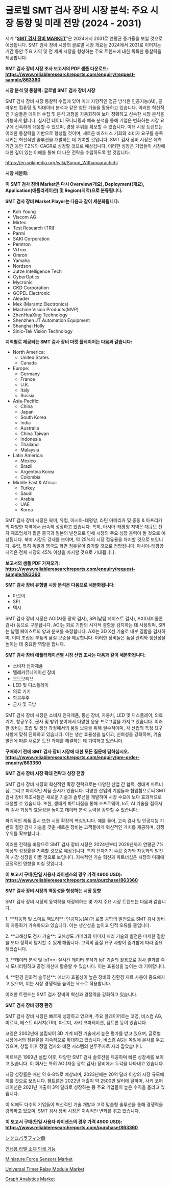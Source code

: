 <p><h1>글로벌 SMT 검사 장비 시장 분석: 주요 시장 동향 및 미래 전망 (2024 - 2031)</h1></p><p>세계 "<strong><a href="https://www.reliableresearchreports.com/smt-inspection-equipment-r863360">SMT 검사 장비 MARKET</a></strong>"은 2024에서 2031로 연평균 증가율을 보일 것으로 예상됩니다. SMT 검사 장비 시장의 글로벌 시장 개요는 2024에서 2031로 이어지는 기간 동안 주요 지역 및 전 세계 시장을 형성하는 주요 트렌드에 대한 독특한 통찰력을 제공합니다.</p>
<p><strong>SMT 검사 장비 시장 조사 보고서의 PDF 샘플 다운로드: <a href="https://www.reliableresearchreports.com/enquiry/request-sample/863360">https://www.reliableresearchreports.com/enquiry/request-sample/863360</a></strong></p>
<p><strong>시장 분석 및 통찰력: 글로벌 SMT 검사 장비 시장</strong></p>
<p><p>SMT 검사 장비 시장 통찰력 수집에 있어 미래 지향적인 접근 방식은 인공지능(AI), 클라우드 컴퓨팅 및 빅데이터 분석과 같은 첨단 기술을 활용하고 있습니다. 이러한 혁신적인 기술들은 데이터 수집 및 분석 과정을 자동화하여 보다 정확하고 신속한 시장 분석을 가능하게 합니다. 실시간 데이터 모니터링과 예측 분석을 통해 기업은 변화하는 시장 요구에 신속하게 대응할 수 있으며, 경쟁 우위를 확보할 수 있습니다. 미래 시장 트렌드는 이러한 통찰력을 기반으로 형성될 것이며, 새로운 비즈니스 기회와 소비자 요구를 충족시키는 혁신적인 솔루션을 개발하는 데 기여할 것입니다. SMT 검사 장비 시장은 예측 기간 동안 7.2%의 CAGR로 성장할 것으로 예상됩니다. 이러한 성장은 기업들이 시장에 대한 깊이 있는 이해를 통해 더 나은 전략을 수립하도록 할 것입니다.</p></p>
<p><a href="%7CAUTHORITHY_DOMAIN_URL%7C">https://en.wikipedia.org/wiki/Supun_Withanaarachchi</a></p>
<p><strong>시장 세분화:</strong></p>
<p><strong>이 SMT 검사 장비 Market은 다시 Overview(개요), Deployment(개요), Application(애플리케이션) 및 Region(지역)으로 분류됩니다.</strong></p>
<p><strong>SMT 검사 장비 Market Player는 다음과 같이 세분화됩니다:</strong></p>
<p><ul><li>Koh Young</li><li>Viscom AG</li><li>Mirtec</li><li>Test Research (TRI)</li><li>Parmi</li><li>SAKI Corporation</li><li>Pemtron</li><li>ViTrox</li><li>Omron</li><li>Yamaha</li><li>Nordson</li><li>Jutze Intelligence Tech</li><li>CyberOptics</li><li>Mycronic</li><li>CKD Corporation</li><li>GOPEL Electronic</li><li>Aleader</li><li>Mek (Marantz Electronics)</li><li>Machine Vision Products(MVP)</li><li>ZhenHuaXing Technology</li><li>Shenzhen JT Automation Equipment</li><li>Shanghai Holly</li><li>Sinic-Tek Vision Technology</li></ul></p>
<p><strong>지역별로 제공되는 SMT 검사 장비 마켓 플레이어는 다음과 같습니다:</strong></p>
<p><ul>
    <li>
        North America:
        <ul>
            <li>United States</li>
            <li>Canada</li>
        </ul>
    </li>
    <li>
        Europe:
        <ul>
            <li>Germany</li>
            <li>France</li>
            <li>U.K.</li>
            <li>Italy</li>
            <li>Russia</li>
        </ul>
    </li>
    <li>
        Asia-Pacific:
        <ul>
            <li>China</li>
            <li>Japan</li>
            <li>South Korea</li>
            <li>India</li>
            <li>Australia</li>
            <li>China Taiwan</li>
            <li>Indonesia</li>
            <li>Thailand</li>
            <li>Malaysia</li>
        </ul>
    </li>
    <li>
        Latin America:
        <ul>
            <li>Mexico</li>
            <li>Brazil</li>
            <li>Argentina Korea</li>
            <li>Colombia</li>
        </ul>
    </li>
    <li>
        Middle East & Africa:
        <ul>
            <li>Turkey</li>
            <li>Saudi</li>
            <li>Arabia</li>
            <li>UAE</li>
            <li>Korea</li>
        </ul>
    </li>
    </ul></p>
<p><p>SMT 검사 장비 시장은 북미, 유럽, 아시아-태평양, 라틴 아메리카 및 중동 & 아프리카의 다양한 지역에서 급속히 성장하고 있습니다. 특히, 아시아-태평양 지역은 대규모 전자 제조업체가 많은 중국과 일본의 발전으로 인해 시장의 주요 성장 동력이 될 것으로 예상됩니다. 북미 시장도 강세를 보이며, 약 25%의 시장 점유율을 차지할 것으로 보입니다. 유럽, 특히 독일과 영국도 화면 점유율이 증가할 것으로 전망됩니다. 아시아-태평양 지역은 전체 시장의 45% 이상을 차지할 것으로 기대됩니다.</p></p>
<p><strong>보고서의 샘플 PDF 가져오기: <a href="https://www.reliableresearchreports.com/enquiry/request-sample/863360">https://www.reliableresearchreports.com/enquiry/request-sample/863360</a></strong></p>
<p><strong>SMT 검사 장비 유형별 시장 분석은 다음으로 세분화됩니다:</strong></p>
<p><ul><li>아오이</li><li>SPI</li><li>택시</li></ul></p>
<p><p>SMT 검사 장비 시장은 AOI(자동 광학 검사), SPI(납땜 페이스트 검사), AXI(세미콜론 검사) 등으로 구분됩니다. AOI는 회로 기판의 시각적 결함을 감지하는 데 사용되며, SPI는 납땜 페이스트의 양과 분포를 측정합니다. AXI는 3D X선 기술로 내부 결함을 검사하며, 이미 조립된 부품의 품질 보증을 제공합니다. 이러한 장비들은 품질 관리와 생산성을 높이는 데 중요한 역할을 합니다.</p></p>
<p><strong>SMT 검사 장비 애플리케이션별 시장 산업 조사는 다음과 같이 세분화됩니다:</strong></p>
<p><ul><li>소비자 전자제품</li><li>텔레커뮤니케이션 장비</li><li>오토모티브</li><li>LED 및 디스플레이</li><li>의료 기기</li><li>항공우주</li><li>군사 및 국방</li></ul></p>
<p><p>SMT 검사 장비 시장은 소비자 전자제품, 통신 장비, 자동차, LED 및 디스플레이, 의료 기기, 항공우주, 군사 및 방위 분야에서 다양한 응용 프로그램을 가지고 있습니다. 이러한 장비는 조립 및 생산 과정에서의 품질 보증을 위해 필수적이며, 각 산업의 특정 요구사항에 맞춰 진화하고 있습니다. 이는 생산 효율성을 높이고, 신뢰성을 강화하며, 기술 발전에 따른 새로운 도전 과제를 해결하는 데 기여하고 있습니다.</p></p>
<p><strong>구매하기 전에 SMT 검사 장비 시장에 대한 모든 질문에 답하십시오. <a href="https://www.reliableresearchreports.com/enquiry/pre-order-enquiry/863360">https://www.reliableresearchreports.com/enquiry/pre-order-enquiry/863360</a></strong></p>
<p><strong>SMT 검사 장비 시장 확대 전략과 성장 전망</strong></p>
<p><p>SMT 검사 장비 시장의 혁신적인 확장 전략으로는 다양한 산업 간 협력, 생태계 파트너십, 그리고 파괴적인 제품 출시가 있습니다. 다양한 산업의 기업들과 협업함으로써 SMT 검사 장비 제조사들은 새로운 기술과 솔루션을 개발하여 시장 수요에 보다 효과적으로 대응할 수 있습니다. 또한, 생태계 파트너십을 통해 소프트웨어, IoT, AI 기술을 접목시켜 검사 과정의 효율성을 높이고 데이터 분석 능력을 강화할 수 있습니다.</p><p>파괴적인 제품 출시 또한 시장 확장의 핵심입니다. 예를 들어, 고속 검사 및 인공지능 기반의 결함 감지 기술을 갖춘 새로운 장비는 고객들에게 혁신적인 가치를 제공하며, 경쟁 우위를 확보합니다. </p><p>이러한 전략을 바탕으로 SMT 검사 장비 시장은 2024년부터 2029년까지 연평균 7% 이상의 성장률을 기록할 것으로 예상됩니다. 특히 전자기기 수요 증가와 자동화의 발전이 시장 성장을 이끌 것으로 보입니다. 지속적인 기술 혁신과 파트너십은 시장의 미래에 긍정적인 영향을 미칠 것입니다.</p></p>
<p><strong>이 보고서 구매(단일 사용자 라이센스의 경우 가격 4900 USD): <a href="https://www.reliableresearchreports.com/purchase/863360">https://www.reliableresearchreports.com/purchase/863360</a></strong></p>
<p><strong>SMT 검사 장비 시장의 역동성을 형성하는 시장 동향</strong></p>
<p><p>SMT 검사 장비 시장의 동역학을 재정의하는 몇 가지 주요 시장 트렌드는 다음과 같습니다.</p><p>1. **자동화 및 스마트 팩토리**: 인공지능(AI)과 로봇 공학의 발전으로 SMT 검사 장비의 자동화가 가속화되고 있습니다. 이는 생산성을 높이고 인적 오류를 줄입니다.</p><p>2. **고해상도 검사 기술**: 고해상도 카메라와 이미지 처리 기술의 발전은 미세한 결함을 보다 정확히 탐지할 수 있게 해줍니다. 고객의 품질 요구 사항이 증가함에 따라 중요해졌습니다.</p><p>3. **데이터 분석 및 IoT**: 실시간 데이터 분석과 IoT 기술의 활용으로 검사 결과를 즉시 모니터링하고 공정 개선에 활용할 수 있습니다. 이는 효율성을 높이는 데 기여합니다.</p><p>4. **환경 친화적 솔루션**: 에너지 효율성이 높은 장비와 친환경 재료 사용이 중요해지고 있으며, 이는 시장 경쟁력을 높이는 요소로 작용합니다. </p><p>이러한 트렌드는 SMT 검사 장비의 혁신과 경쟁력을 강화하고 있습니다.</p></p>
<p><strong>SMT 검사 장비 경쟁 환경</strong></p>
<p><p>SMT 검사 장비 시장은 빠르게 성장하고 있으며, 주요 플레이어로는 코영, 비스컴 AG, 미르텍, 테스트 리서치(TRI), 파르미, 사키 코퍼레이션, 펨트론 등이 있습니다. </p><p>코영은 2002년에 설립되어 3D 기계 비전 기술에서 높은 평가를 받고 있으며, 글로벌 시장에서의 점유율을 지속적으로 확대하고 있습니다. 비스컴 AG는 독일에 본사를 두고 있으며, 창립 이후 정밀 검사와 비전 시스템의 선두주자로 자리 잡았습니다.</p><p>미르텍은 1999년 설립 이후, 다양한 SMT 검사 솔루션을 제공하며 빠른 성장세를 보이고 있습니다. 이 회사는 특히 AOI(자동 광학 검사) 장비에서 두각을 나타내고 있습니다. </p><p>시장 성장률은 매년 약 6-8%로 예상되며, 2023년에는 20억 달러 이상의 시장 규모에 이를 것으로 보입니다. 펨트론은 2022년 매출이 약 2500만 달러에 달하며, 사키 코퍼레이션은 2021년 매출이 3억 달러로 성장하는 등 주요 기업들이 높은 수익을 올리고 있습니다. </p><p>이 외에도 다수의 기업들이 혁신적인 기술 개발과 고객 맞춤형 솔루션을 통해 경쟁력을 강화하고 있으며, SMT 검사 장비 시장은 지속적인 변화를 겪고 있습니다.</p></p>
<p><strong>이 보고서 구매(단일 사용자 라이센스의 경우 가격 4900 USD): <a href="https://www.reliableresearchreports.com/purchase/863360">https://www.reliableresearchreports.com/purchase/863360</a></strong></p>
<p><p><a href="https://medium.com/@novastamm2023/cycloparaffin-acid-market-%E3%81%AF-%E3%82%B3%E3%82%B9%E3%83%88%E7%AE%A1%E7%90%86%E3%81%A8%E5%8A%B9%E7%8E%87%E5%90%91%E4%B8%8A%E3%82%92%E5%84%AA%E5%85%88%E3%81%97%E3%81%BE%E3%81%99-%E3%81%95%E3%82%89%E3%81%AB-%E5%A0%B1%E5%91%8A%E6%9B%B8%E3%81%AF%E5%B8%82%E5%A0%B4%E3%81%AE%E9%9C%80%E8%A6%81%E9%9D%A2%E3%81%A8%E4%BE%9B%E7%B5%A6%E9%9D%A2%E3%81%AE%E4%B8%A1%E6%96%B9%E3%82%92%E3%82%AB%E3%83%90%E3%83%BC%E3%81%97%E3%81%A6%E3%81%84%E3%81%BE%E3%81%99-cycloparaffin-acid-3a0e69042d26">シクロパラフィン酸</a></p><p><a href="https://medium.com/@joshuapierce88/%EC%84%B8%EA%B3%84-press-printable-label-material-market-%EC%9D%80-2024%EC%97%90%EC%84%9C-2031%EB%A1%9C-%EC%97%B0%ED%8F%89%EA%B7%A0-%EC%A6%9D%EA%B0%80%EC%9C%A8%EC%9D%84-%EB%B3%B4%EC%9D%BC-%EA%B2%83%EC%9C%BC%EB%A1%9C-%EC%98%88%EC%83%81%EB%90%A9%EB%8B%88%EB%8B%A4-b0b64dbac7de">인쇄용 라벨 소재 인쇄 가능</a></p><p><a href="https://www.linkedin.com/pulse/insights-miniature-force-sensors-market-size-which-expanding-vhtse?trackingId=dU75gubFTGKYEPPojuqRQg%3D%3D">Miniature Force Sensors Market</a></p><p><a href="https://issuu.com/reportprime-2/docs/universal-timer-relay-module-market_1cd8cc4587ef70">Universal Timer Relay Module Market</a></p><p><a href="https://github.com/DixieGrimes/Market-Research-Report-List-1/blob/main/graph-analytics-market.md">Graph Analytics Market</a></p></p>